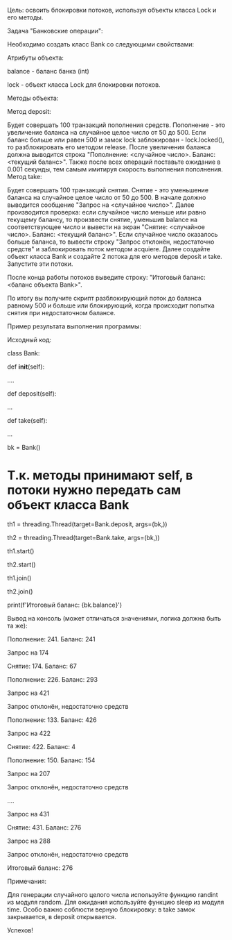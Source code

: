 Цель: освоить блокировки потоков, используя объекты класса Lock и его методы.



Задача "Банковские операции":

Необходимо создать класс Bank со следующими свойствами:



Атрибуты объекта:

balance - баланс банка (int)

lock - объект класса Lock для блокировки потоков.



Методы объекта:

Метод deposit:

Будет совершать 100 транзакций пополнения средств.
Пополнение - это увеличение баланса на случайное целое число от 50 до 500.
Если баланс больше или равен 500 и замок lock заблокирован - lock.locked(), то разблокировать его методом release.
После увеличения баланса должна выводится строка "Пополнение: <случайное число>. Баланс: <текущий баланс>".
Также после всех операций поставьте ожидание в 0.001 секунды, тем самым имитируя скорость выполнения пополнения.
Метод take:

Будет совершать 100 транзакций снятия.
Снятие - это уменьшение баланса на случайное целое число от 50 до 500.
В начале должно выводится сообщение "Запрос на <случайное число>".
Далее производится проверка: если случайное число меньше или равно текущему балансу, то произвести снятие, уменьшив balance на соответствующее число и вывести на экран "Снятие: <случайное число>. Баланс: <текущий баланс>".
Если случайное число оказалось больше баланса, то вывести строку "Запрос отклонён, недостаточно средств" и заблокировать поток методом acquiere.
Далее создайте объект класса Bank и создайте 2 потока для его методов deposit и take. Запустите эти потоки.

После конца работы потоков выведите строку: "Итоговый баланс: <баланс объекта Bank>".



По итогу вы получите скрипт разблокирующий поток до баланса равному 500 и больше или блокирующий, когда происходит попытка снятия при недостаточном балансе.

Пример результата выполнения программы:

Исходный код:

class Bank:

def __init__(self):

....

def deposit(self):

...

def take(self):

...



bk = Bank()



# Т.к. методы принимают self, в потоки нужно передать сам объект класса Bank

th1 = threading.Thread(target=Bank.deposit, args=(bk,))

th2 = threading.Thread(target=Bank.take, args=(bk,))



th1.start()

th2.start()

th1.join()

th2.join()



print(f'Итоговый баланс: {bk.balance}')



Вывод на консоль (может отличаться значениями, логика должна быть та же):

Пополнение: 241. Баланс: 241

Запрос на 174

Снятие: 174. Баланс: 67

Пополнение: 226. Баланс: 293

Запрос на 421

Запрос отклонён, недостаточно средств

Пополнение: 133. Баланс: 426

Запрос на 422

Снятие: 422. Баланс: 4

Пополнение: 150. Баланс: 154

Запрос на 207

Запрос отклонён, недостаточно средств

....

Запрос на 431

Снятие: 431. Баланс: 276

Запрос на 288

Запрос отклонён, недостаточно средств

Итоговый баланс: 276



Примечания:

Для генерации случайного целого числа используйте функцию randint из модуля random.
Для ожидания используйте функцию sleep из модуля time.
Особо важно соблюсти верную блокировку: в take замок закрывается, в deposit открывается.


Успехов!
